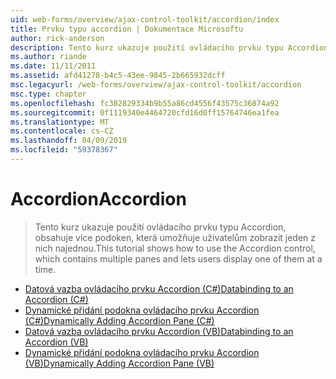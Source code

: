 ```yaml
---
uid: web-forms/overview/ajax-control-toolkit/accordion/index
title: Prvku typu accordion | Dokumentace Microsoftu
author: rick-anderson
description: Tento kurz ukazuje použití ovládacího prvku typu Accordion, obsahuje více podoken, která umožňuje uživatelům zobrazit jeden z nich najednou.
ms.author: riande
ms.date: 11/11/2011
ms.assetid: afd41278-b4c5-43ee-9845-2b665932dcff
msc.legacyurl: /web-forms/overview/ajax-control-toolkit/accordion
msc.type: chapter
ms.openlocfilehash: fc382829334b9b55a86cd4556f43575c36874a92
ms.sourcegitcommit: 0f1119340e4464720cfd16d0ff15764746ea1fea
ms.translationtype: MT
ms.contentlocale: cs-CZ
ms.lasthandoff: 04/09/2019
ms.locfileid: "59378367"
---
```

# <a name="accordion"></a><span data-ttu-id="d7359-103">Accordion</span><span class="sxs-lookup"><span data-stu-id="d7359-103">Accordion</span></span>

> <span data-ttu-id="d7359-104">Tento kurz ukazuje použití ovládacího prvku typu Accordion, obsahuje více podoken, která umožňuje uživatelům zobrazit jeden z nich najednou.</span><span class="sxs-lookup"><span data-stu-id="d7359-104">This tutorial shows how to use the Accordion control, which contains multiple panes and lets users display one of them at a time.</span></span>


- [<span data-ttu-id="d7359-105">Datová vazba ovládacího prvku Accordion (C#)</span><span class="sxs-lookup"><span data-stu-id="d7359-105">Databinding to an Accordion (C#)</span></span>](databinding-to-an-accordion-cs.md)
- [<span data-ttu-id="d7359-106">Dynamické přidání podokna ovládacího prvku Accordion (C#)</span><span class="sxs-lookup"><span data-stu-id="d7359-106">Dynamically Adding Accordion Pane (C#)</span></span>](dynamically-adding-an-accordion-pane-cs.md)
- [<span data-ttu-id="d7359-107">Datová vazba ovládacího prvku Accordion (VB)</span><span class="sxs-lookup"><span data-stu-id="d7359-107">Databinding to an Accordion (VB)</span></span>](databinding-to-an-accordion-vb.md)
- [<span data-ttu-id="d7359-108">Dynamické přidání podokna ovládacího prvku Accordion (VB)</span><span class="sxs-lookup"><span data-stu-id="d7359-108">Dynamically Adding Accordion Pane (VB)</span></span>](dynamically-adding-an-accordion-pane-vb.md)
